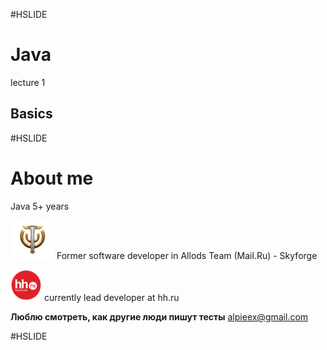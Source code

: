 #HSLIDE
# Java
lecture 1
## Basics

#HSLIDE
# About me
Java 5+ years  

<img src="lecture01/presentation/assets/img/sf.png" alt="sf" style="width: 70px;"/> Former software developer in Allods Team (Mail.Ru) - Skyforge

<img src="lecture01/presentation/assets/img/hh.png" alt="hh" style="width: 50px;"/> currently lead developer at hh.ru


**Люблю смотреть, как другие люди пишут тесты**
alpieex@gmail.com

#HSLIDE